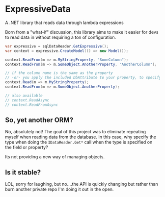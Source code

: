 # ExpressiveData
A .NET library that reads data through lambda expressions

Born from a "what-if" discussion, this library aims to make it easier for devs to read data in without requiring a ton of configuration.  

```csharp
var expressive = sqlDataReader.GetExpressive();
var context = expressive.CreateModel(() => new Model());

context.ReadFrom(m => m.MyStringProperty, "SomeColumn");
context.ReadFrom(m => m.SomeObject.AnotherProperty, "AnotherColumn");

// if the column name is the same as the property
// -or- you apply the included DbAttribute to your property, to specify the name to use
context.Read(m => m.MyStringProperty);
context.ReadFrom(m => m.SomeObject.AnotherProperty);

// also available
// context.ReadAsync
// context.ReadFromAsync
```

## So, yet another ORM?

No, absolutely not!  The goal of this project was to eliminate repeating myself when reading data from the database.  In this case, why specify the type when doing the `IDataReader.Get*` call when the type is specified on the field or property?

Its not providing a new way of managing objects.

## Is it stable?

LOL, sorry for laughing, but no....the API is quickly changing but rather than burn another private repo I'm doing it out in the open.
